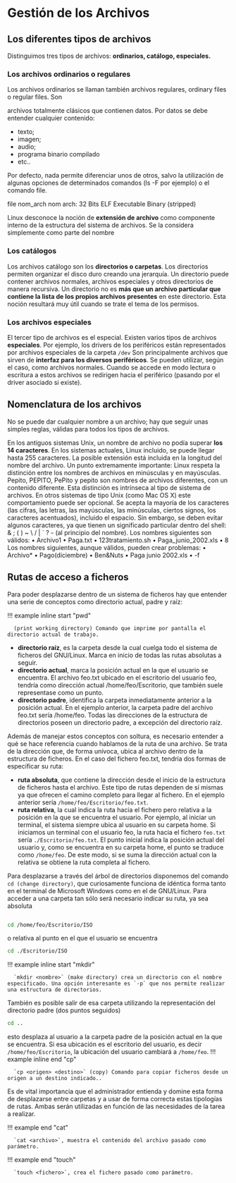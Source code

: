 # Gestión de los Archivos

## Los diferentes tipos de archivos

Distinguimos tres tipos de archivos: **ordinarios, catálogo, especiales.**

### Los archivos ordinarios o regulares

Los archivos ordinarios se llaman también archivos regulares, ordinary files o regular files. Son

archivos totalmente clásicos que contienen datos. Por datos se debe entender cualquier contenido:

- texto;
- imagen;
- audio;
- programa binario compilado
- etc..

Por defecto, nada permite diferenciar unos de otros, salvo la utilización de algunas opciones de
determinados comandos (ls -F por ejemplo) o el comando file.

file nom_arch
nom arch: 32 Bits ELF Executable Binary (stripped)

Linux desconoce la noción de **extensión de archivo** como componente interno de la estructura del
sistema de archivos. Se la considera simplemente como parte del nombre

### Los catálogos

Los archivos catálogo son los **directorios o carpetas**. Los directorios permiten organizar el disco
duro creando una jerarquía. Un directorio puede contener archivos normales, archivos especiales y
otros directorios de manera recursiva.
Un directorio no es **más que un archivo particular que contiene la lista de los propios archivos presentes** en este directorio. Esta noción resultará muy útil cuando se trate el tema de los permisos.

### Los archivos especiales

El tercer tipo de archivos es el especial. Existen varios tipos de archivos **especiales**. Por ejemplo, los
drivers de los periféricos están representados por archivos especiales de la carpeta `/dev`
Son principalmente archivos que sirven de **interfaz para los diversos periféricos**. Se pueden utilizar, según el caso, como archivos normales. Cuando se accede en modo lectura o escritura a estos
archivos se redirigen hacia el periférico (pasando por el driver asociado si existe).

## Nomenclatura de los archivos

No se puede dar cualquier nombre a un archivo; hay que seguir unas simples reglas, válidas para
todos los tipos de archivos.

En los antiguos sistemas Unix, un nombre de archivo no podía superar **los 14 caracteres**. En los
sistemas actuales, Linux incluido, se puede llegar hasta 255 caracteres. La posible extensión está
incluida en la longitud del nombre del archivo.
Un punto extremamente importante: Linux respeta la distinción entre los nombres de archivos en
minúsculas y en mayúsculas. Pepito, PEPITO, PePito y pepito son nombres de archivos diferentes,
con un contenido diferente. Esta distinción es intrínseca al tipo de sistema de archivos. En otros
sistemas de tipo Unix (como Mac OS X) este comportamiento puede ser opcional.
Se acepta la mayoría de los caracteres (las cifras, las letras, las mayúsculas, las minúsculas, ciertos
signos, los caracteres acentuados), incluido el espacio. Sin embargo, se deben evitar algunos
caracteres, ya que tienen un significado particular dentro del shell: & ; ( ) ~ <espacio> \ / | ` ? - (al
principio del nombre).
Los nombres siguientes son válidos:
• Archivo1
• Paga.txt
• 123tratamiento.sh
• Paga_junio_2002.xls
• 8
Los nombres siguientes, aunque válidos, pueden crear problemas:
• Archivo\*
• Pago(diciembre)
• Ben&Nuts
• Paga junio 2002.xls
• -f

## Rutas de acceso a ficheros

Para poder desplazarse dentro de un sistema de ficheros hay que entender una serie de conceptos como directorio actual, padre y raíz:

!!! example inline start "pwd"

      (print working directory) Comando que imprime por pantalla el directorio actual de trabajo.

- **directorio raíz**, es la carpeta desde la cual cuelga todo el sistema de ficheros del GNU/Linux. Marca en inicio de todas las rutas absolutas a seguir.
- **directorio actual**, marca la posición actual en la que el usuario se encuentra. El archivo feo.txt ubicado en el escritorio del usuario feo, tendría como dirección actual /home/feo/Escritorio, que también suele representase como un punto.
- **directorio padre**, identifica la carpeta inmediatamente anterior a la posición actual. En el ejemplo anterior, la carpeta padre del archivo feo.txt sería /home/feo. Todas las direcciones de la estructura de directorios poseen un directorio padre, a excepción del directorio raíz.

Además de manejar estos conceptos con soltura, es necesario entender a qué se hace referencia cuando hablamos de la ruta de una archivo. Se trata de la dirección que, de forma unívoca, ubica al archivo dentro de la estructura de ficheros. En el caso del fichero feo.txt, tendría dos formas de especificar su ruta:

- **ruta absoluta**, que contiene la dirección desde el inicio de la estructura de ficheros hasta el archivo. Este tipo de rutas dependen de sí mismas ya que ofrecen el camino completo para llegar al fichero. En el ejemplo anterior sería `/home/feo/Escritorio/feo.txt`.
- **ruta relativa**, la cual indica la ruta hacia el fichero pero relativa a la posición en la que se encuentra el usuario. Por ejemplo, al iniciar un terminal, el sistema siempre ubica al usuario en su carpeta home. Si iniciamos un terminal con el usuario feo, la ruta hacia el fichero `feo.txt` sería `./Escritorio/feo.txt`. El punto inicial indica la posición actual del usuario y, como se encuentra en su carpeta home, el punto se traduce como `/home/feo`. De este modo, si se suma la dirección actual con la relativa se obtiene la ruta completa al fichero.

Para desplazarse a través del árbol de directorios disponemos del comando `cd (change directory)`, que curiosamente funciona de idéntica forma tanto en el terminal de Microsoft Windows como en el de GNU/Linux. Para acceder a una carpeta tan sólo será necesario indicar su ruta, ya sea absoluta

```bash

cd /home/feo/Escritorio/ISO

```

o relativa al punto en el que el usuario se encuentra

```bash
cd ./Escritorio/ISO
```

!!! example inline start "mkdir"

      `mkdir <nombre>` (make directory) crea un directorio con el nombre especificado. Una opción interesante es `-p` que nos permite realizar una estructura de directorios.

También es posible salir de esa carpeta utilizando la representación del directorio padre (dos puntos seguidos)

```bash
cd ..
```

esto desplaza al usuario a la carpeta padre de la posición actual en la que se encuentra. Si esa ubicación es el escritorio del usuario, es decir `/home/feo/Escritorio`, la ubicación del usuario cambiará a `/home/feo`.
!!! example inline end "cp"

      `cp <origen> <destino>` (copy) Comando para copiar ficheros desde un origen a un destino indicado..

Es de vital importancia que el administrador entienda y domine esta forma de desplazarse entre carpetas y a usar de forma correcta estas tipologías de rutas. Ambas serán utilizadas en función de las necesidades de la tarea a realizar.

!!! example end "cat"

      `cat <archivo>`, muestra el contenido del archivo pasado como parámetro.

!!! example end "touch"

      `touch <fichero>`, crea el fichero pasado como parámetro.
